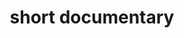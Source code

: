 ---
title: "short documentary"
id: tag.id
permalink: "/tags/short%20documentary"
videos: [325,468,532,571,735,834,881,924,979,982,983,984,985,987,986,988,990,1025,1115,1166,1306,1307,1328,1373,1534,1558,1636,1721,1816,1826,1828,1865,2260,2261,2287,2296,1875,1921,2029,2030,2031,2032,2036,2041,2049,2054,2058,2072,2073,2078,2089,2111,2119,2140,2142,2143,2147,2158,2159,2160,2162,2209,2227,2230,2231,2233,2315,2338,2342,2353,2373,2374,2381,2386,2387,2398,2402,2404,2408,2417,2424,2425,2431,2432,2433,2439,2440,2472,2480,2486,2487,2489,2495,2498,2534,2545,2554,2556,2563,2571,2575]
---